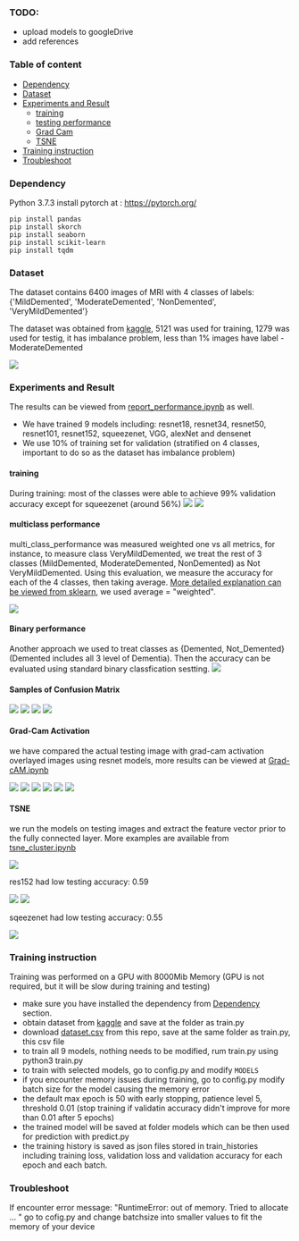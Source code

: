 ### TODO:
- upload models to googleDrive
- add references

### Table of content

- [Dependency](#Dependency)
- [Dataset](#Dataset)
- [Experiments and Result](#Experiments-and-Result)
  * [training](#training)
  * [testing performance](#multiclass-performance)
  * [Grad Cam](#Grad-Cam)
  * [TSNE](#TSNE)
- [Training instruction](#Training-instruction)
- [Troubleshoot](#Troubleshoot)


### Dependency

Python 3.7.3
install pytorch at : https://pytorch.org/
```
pip install pandas
pip install skorch 
pip install seaborn
pip install scikit-learn
pip install tqdm
```

### Dataset
The dataset contains 6400 images of MRI with 4 classes of labels: {'MildDemented', 'ModerateDemented', 'NonDemented', 'VeryMildDemented'}

The dataset was obtained from [kaggle](https://www.kaggle.com/tourist55/alzheimers-dataset-4-class-of-images), 5121 was used for training, 1279 was used for testig, it has imbalance problem, less than 1% images have label - ModerateDemented

![](https://github.com/dchen236/Alzheimer_Disease_Detection/blob/master/figures/imbalance.png)


### Experiments and Result

The results can be viewed from [report_performance.ipynb](https://github.com/dchen236/Alzheimer_Disease_Detection/blob/master/report_performance.ipynb) as well.

- We have trained 9 models including: resnet18, resnet34, resnet50, resnet101, resnet152, squeezenet, VGG, alexNet and densenet
- We use 10% of training set for validation (stratified on 4 classes, important to do so as the dataset has imbalance problem)

#### training
During training: most of the classes were able to achieve 99% validation accuracy except for squeezenet (around 56%)
![](https://github.com/dchen236/Alzheimer_Disease_Detection/blob/master/figures/sample_train_loss.png)
![](https://github.com/dchen236/Alzheimer_Disease_Detection/blob/master/figures/train_loss_squeeze.png)

#### multiclass performance
multi_class_performance was measured weighted one vs all metrics, for instance, to measure class VeryMildDemented, we treat the rest of 3 classes (MildDemented, ModerateDemented, NonDemented) as Not VeryMildDemented. Using this evaluation, we measure the accuracy for each of the 4 classes, then taking average.
 [More detailed explanation can be viewed from sklearn](https://scikit-learn.org/stable/modules/model_evaluation.html#the-scoring-parameter-defining-model-evaluation-rules), we used average = "weighted".
 
![](https://github.com/dchen236/Alzheimer_Disease_Detection/blob/master/figures/multi_class_performance.png)
 
 #### Binary performance
 Another approach we used to treat classes as {Demented, Not_Demented} (Demented includes all 3 level of Dementia).
 Then the accuracy can be evaluated using standard binary classfication sestting. 
![](https://github.com/dchen236/Alzheimer_Disease_Detection/blob/master/figures/binary_performance.png)

#### Samples of Confusion Matrix
![](https://github.com/dchen236/Alzheimer_Disease_Detection/blob/master/figures/confusion_matrix_res50.png)
![](https://github.com/dchen236/Alzheimer_Disease_Detection/blob/master/figures/confusion_matrix_res152.png)
![](https://github.com/dchen236/Alzheimer_Disease_Detection/blob/master/figures/confusion_matrix_vgg.png)
![](https://github.com/dchen236/Alzheimer_Disease_Detection/blob/master/figures/confusion_matrix_dense.png)

#### Grad-Cam Activation
we have compared the actual testing image with grad-cam activation overlayed images using resnet models, more results can be viewed at [Grad-cAM.ipynb](https://github.com/dchen236/Alzheimer_Disease_Detection/blob/master/Grad-cAM.ipynb)

![](https://github.com/dchen236/Alzheimer_Disease_Detection/blob/master/figures/grad_cam10_res34.png)
![](https://github.com/dchen236/Alzheimer_Disease_Detection/blob/master/figures/grad_cam46_res34.png)
![](https://github.com/dchen236/Alzheimer_Disease_Detection/blob/master/figures/grad_cam80_res34.png)
![](https://github.com/dchen236/Alzheimer_Disease_Detection/blob/master/figures/grad_cam10_res152.png)
![](https://github.com/dchen236/Alzheimer_Disease_Detection/blob/master/figures/grad_cam_46_res152.png)
![](https://github.com/dchen236/Alzheimer_Disease_Detection/blob/master/figures/grad_cam100_res152.png)


#### TSNE

we run the models on testing images and extract the feature vector prior to the fully connected layer.
More examples are available from [tsne_cluster.ipynb](https://github.com/dchen236/Alzheimer_Disease_Detection/blob/master/tsne_cluster.ipynb)

![](https://github.com/dchen236/Alzheimer_Disease_Detection/blob/master/figures/tsne_res101.png)

res152 had low testing accuracy: 0.59

![](https://github.com/dchen236/Alzheimer_Disease_Detection/blob/master/figures/tsne_res152.png)
![](https://github.com/dchen236/Alzheimer_Disease_Detection/blob/master/figures/tsne_vgg.png)

sqeezenet had low testing accuracy: 0.55 

![](https://github.com/dchen236/Alzheimer_Disease_Detection/blob/master/figures/tsne_sqeeze.png)



### Training instruction
Training was performed on a GPU with 8000Mib Memory (GPU is not required, but it will be slow during training and testing)
- make sure you have installed the dependency from [Dependency](#Dependency) section. 
- obtain dataset from [kaggle](https://www.kaggle.com/tourist55/alzheimers-dataset-4-class-of-images) and save at the folder as train.py
- download [dataset.csv](https://github.com/dchen236/Alzheimer_Disease_Detection/blob/master/dataset.csv) from this repo, save at the same folder as train.py, this csv file
- to train all 9 models, nothing needs to be modified, rum train.py using python3 train.py
- to train with selected models, go to config.py and modify `MODELS`
- if you encounter memory issues during training, go to config.py modify batch size for the model causing the memory error
- the default max epoch is 50 with early stopping, patience level 5, threshold 0.01 (stop training if validatin accuracy didn't improve for more than 0.01 after 5 epochs)
- the trained model will be saved at folder models which can be then used for prediction with predict.py
- the training history is saved as json files stored in train_histories including training loss, validation loss and validation accuracy for each epoch and each batch.


### Troubleshoot
If encounter error message: "RuntimeError:  out of memory. Tried to allocate ... "
go to cofig.py and change batchsize into smaller values to fit the memory of your device

